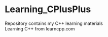 # Learning_CPlusPlus
Repository contains my C++ learning materials  
Learning C++ from learncpp.com  

